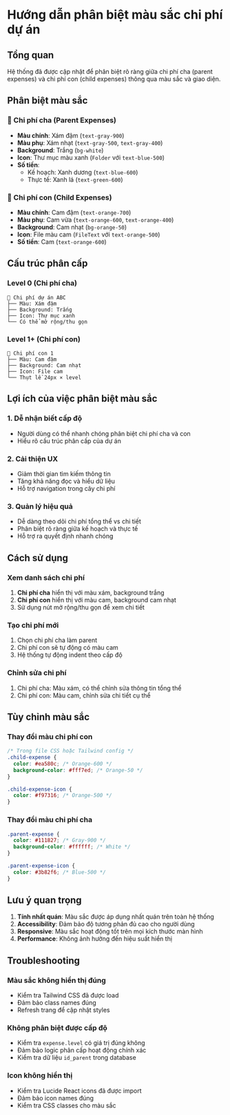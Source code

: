 # Hướng dẫn phân biệt màu sắc chi phí dự án

## Tổng quan
Hệ thống đã được cập nhật để phân biệt rõ ràng giữa chi phí cha (parent expenses) và chi phí con (child expenses) thông qua màu sắc và giao diện.

## Phân biệt màu sắc

### 🏢 Chi phí cha (Parent Expenses)
- **Màu chính**: Xám đậm (`text-gray-900`)
- **Màu phụ**: Xám nhạt (`text-gray-500`, `text-gray-400`)
- **Background**: Trắng (`bg-white`)
- **Icon**: Thư mục màu xanh (`Folder` với `text-blue-500`)
- **Số tiền**: 
  - Kế hoạch: Xanh dương (`text-blue-600`)
  - Thực tế: Xanh lá (`text-green-600`)

### 📄 Chi phí con (Child Expenses)
- **Màu chính**: Cam đậm (`text-orange-700`)
- **Màu phụ**: Cam vừa (`text-orange-600`, `text-orange-400`)
- **Background**: Cam nhạt (`bg-orange-50`)
- **Icon**: File màu cam (`FileText` với `text-orange-500`)
- **Số tiền**: Cam (`text-orange-600`)

## Cấu trúc phân cấp

### Level 0 (Chi phí cha)
```
📁 Chi phí dự án ABC
├── Màu: Xám đậm
├── Background: Trắng
├── Icon: Thư mục xanh
└── Có thể mở rộng/thu gọn
```

### Level 1+ (Chi phí con)
```
📄 Chi phí con 1
├── Màu: Cam đậm
├── Background: Cam nhạt
├── Icon: File cam
└── Thụt lề 24px × level
```

## Lợi ích của việc phân biệt màu sắc

### 1. **Dễ nhận biết cấp độ**
- Người dùng có thể nhanh chóng phân biệt chi phí cha và con
- Hiểu rõ cấu trúc phân cấp của dự án

### 2. **Cải thiện UX**
- Giảm thời gian tìm kiếm thông tin
- Tăng khả năng đọc và hiểu dữ liệu
- Hỗ trợ navigation trong cây chi phí

### 3. **Quản lý hiệu quả**
- Dễ dàng theo dõi chi phí tổng thể vs chi tiết
- Phân biệt rõ ràng giữa kế hoạch và thực tế
- Hỗ trợ ra quyết định nhanh chóng

## Cách sử dụng

### Xem danh sách chi phí
1. **Chi phí cha** hiển thị với màu xám, background trắng
2. **Chi phí con** hiển thị với màu cam, background cam nhạt
3. Sử dụng nút mở rộng/thu gọn để xem chi tiết

### Tạo chi phí mới
1. Chọn chi phí cha làm parent
2. Chi phí con sẽ tự động có màu cam
3. Hệ thống tự động indent theo cấp độ

### Chỉnh sửa chi phí
1. Chi phí cha: Màu xám, có thể chỉnh sửa thông tin tổng thể
2. Chi phí con: Màu cam, chỉnh sửa chi tiết cụ thể

## Tùy chỉnh màu sắc

### Thay đổi màu chi phí con
```css
/* Trong file CSS hoặc Tailwind config */
.child-expense {
  color: #ea580c; /* Orange-600 */
  background-color: #fff7ed; /* Orange-50 */
}

.child-expense-icon {
  color: #f97316; /* Orange-500 */
}
```

### Thay đổi màu chi phí cha
```css
.parent-expense {
  color: #111827; /* Gray-900 */
  background-color: #ffffff; /* White */
}

.parent-expense-icon {
  color: #3b82f6; /* Blue-500 */
}
```

## Lưu ý quan trọng

1. **Tính nhất quán**: Màu sắc được áp dụng nhất quán trên toàn hệ thống
2. **Accessibility**: Đảm bảo độ tương phản đủ cao cho người dùng
3. **Responsive**: Màu sắc hoạt động tốt trên mọi kích thước màn hình
4. **Performance**: Không ảnh hưởng đến hiệu suất hiển thị

## Troubleshooting

### Màu sắc không hiển thị đúng
- Kiểm tra Tailwind CSS đã được load
- Đảm bảo class names đúng
- Refresh trang để cập nhật styles

### Không phân biệt được cấp độ
- Kiểm tra `expense.level` có giá trị đúng không
- Đảm bảo logic phân cấp hoạt động chính xác
- Kiểm tra dữ liệu `id_parent` trong database

### Icon không hiển thị
- Kiểm tra Lucide React icons đã được import
- Đảm bảo icon names đúng
- Kiểm tra CSS classes cho màu sắc
